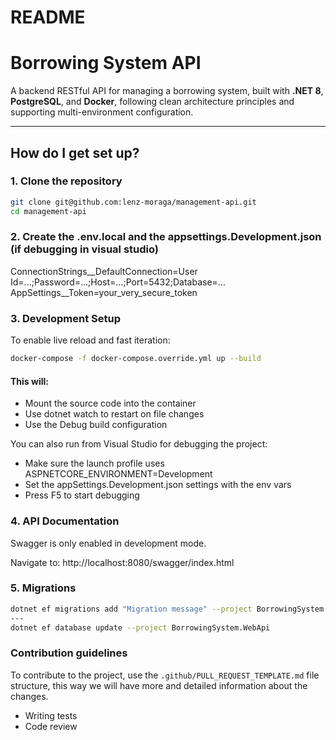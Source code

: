 # README #

# Borrowing System API

A backend RESTful API for managing a borrowing system, built with **.NET 8**, **PostgreSQL**, and **Docker**, following 
clean architecture principles and supporting multi-environment configuration.

---

## How do I get set up?

### 1. Clone the repository

```bash
git clone git@github.com:lenz-moraga/management-api.git
cd management-api
```

### 2. Create the .env.local and the appsettings.Development.json (if debugging in visual studio)

ConnectionStrings__DefaultConnection=User Id=...;Password=...;Host=...;Port=5432;Database=...
AppSettings__Token=your_very_secure_token

### 3. Development Setup

To enable live reload and fast iteration:

```bash
docker-compose -f docker-compose.override.yml up --build
```

#### This will:

- Mount the source code into the container
- Use dotnet watch to restart on file changes
- Use the Debug build configuration

You can also run from Visual Studio for debugging the project:

- Make sure the launch profile uses ASPNETCORE_ENVIRONMENT=Development
- Set the appSettings.Development.json settings with the env vars
- Press F5 to start debugging

### 4. API Documentation
Swagger is only enabled in development mode.

Navigate to: http://localhost:8080/swagger/index.html

### 5. Migrations

```bash
dotnet ef migrations add "Migration message" --project BorrowingSystem.WebApi
---
dotnet ef database update --project BorrowingSystem.WebApi
```

### Contribution guidelines ###

To contribute to the project, use the `.github/PULL_REQUEST_TEMPLATE.md` file structure, this way we will have more 
and detailed information about the changes.

* Writing tests
* Code review
